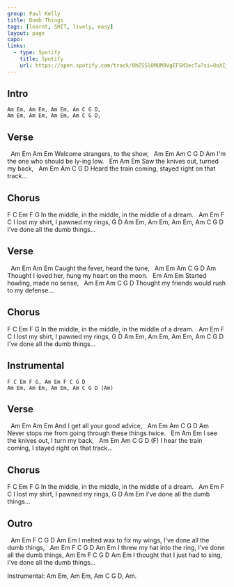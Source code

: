 ```yaml
---
group: Paul Kelly
title: Dumb Things
tags: [learnt, SHIT, lively, easy]
layout: page
capo: 
links: 
  - type: Spotify
    title: Spotify
    url: https://open.spotify.com/track/0hESSlOMUM9VgEFSM3ecTu?si=UoXIj-xoTi21T7nzks4giw
---
```


## Intro

```chordpro
Am Em, Am Em, Am Em, Am C G D,
Am Em, Am Em, Am Em, Am C G D,
```

## Verse

&nbsp;   Am        Em       Am       Em
Welcome strangers, to the show,
&nbsp;   Am        Em      Am     C  G  D   Am
I'm the one who should be ly-ing low.
&nbsp;             Em        Am          Em
Saw the knives out, turned my back,
&nbsp;   Am          Em          Am       C     G  D
Heard the train coming, stayed right on that track...

## Chorus
F             C             Em                   F    G
In the middle, in the middle, in the middle of a dream.
&nbsp; Am      Em       F         C
I lost my shirt, I pawned my rings,
G         D       Am         Em, Am Em, Am Em, Am C G D
I've done all the dumb things...

## Verse

&nbsp;   Am           Em   Am          Em
Caught the fever, heard the tune,
&nbsp;   Am          Em       Am        C     G  D   Am
Thought I loved her, hung my heart on the moon.
&nbsp;       Em     Am     Em
Started howling, made no sense,
&nbsp;   Am        Em               Am   C  G    D
Thought my friends would rush to my defense...

## Chorus
F             C             Em                   F    G
In the middle, in the middle, in the middle of a dream.
&nbsp; Am      Em       F         C
I lost my shirt, I pawned my rings,
G         D       Am         Em, Am Em, Am Em, Am C G D
  I've done all the dumb things...

## Instrumental

```chordpro
F C Em F G, Am Em F C G D
Am Em, Am Em, Am Em, Am C G D (Am)
```

## Verse

&nbsp;   Am      Em      Am          Em
And I get all your good advice,
&nbsp;   Am      Em            Am    C       G     D      Am
Never stops me from going through these things twice.
&nbsp;           Em            Am          Em
I see the knives out, I turn my back,
&nbsp;   Am           Em            Am       C     G  D        (F)
I hear the train coming, I stayed right on that track...

## Chorus

F             C             Em                   F    G
In the middle, in the middle, in the middle of a dream.
&nbsp; Am      Em       F         C
I lost my shirt, I pawned my rings,
G         D       Am         Em
  I've done all the dumb things...

## Outro

&nbsp; Am     Em     F      C  G         D    Am       Em
I melted wax to fix my wings, I've done all the dumb things,
&nbsp; Am       Em    F      C   G         D    Am         Em
I threw my hat into the ring, I've done all the dumb things,
Am             Em     F      C     G         D        Am         Em
I thought that I just had to sing, I've done all the dumb things...

Instrumental:  Am Em, Am Em, Am C G D, Am.

